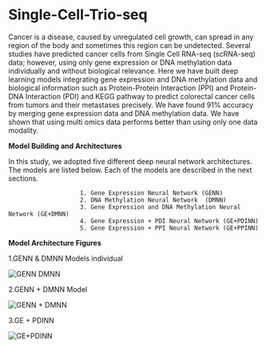 # Single-Cell-Trio-seq

Cancer is a disease, caused by unregulated cell growth, can spread in any region of the body and sometimes this region can be undetected. Several studies have predicted cancer cells from Single Cell RNA-seq (scRNA-seq) data; however, using only gene expression or DNA methylation data individually and without biological relevance. Here we have built deep learning models integrating gene expression and DNA methylation data and biological information such as Protein-Protein Interaction (PPI) and Protein-DNA Interaction (PDI) and KEGG pathway to predict colorectal cancer cells from tumors and their metastases precisely. We have found 91% accuracy by merging gene expression data and DNA methylation data. We have shown that using multi omics data performs better than using only one data modality.

__Model Building and Architectures__

In this study, we adopted five different deep neural network architectures. The models are listed below. Each of the models are described in the next sections. 

                        1. Gene Expression Neural Network (GENN)
                        2. DNA Methylation Neural Network  (DMNN)
                        3. Gene Expression and DNA Methylation Neural Network (GE+DMNN)
                        4. Gene Expression + PDI Neural Network (GE+PDINN)
                        5. Gene Expression + PPI Neural Network (GE+PPINN)

__Model Architecture Figures__

1.GENN & DMNN Models individual 

![GENN   DMNN](https://user-images.githubusercontent.com/63742110/215380751-39989dbe-f425-4c23-bd17-8c6ab09392a5.jpeg)

2.GENN + DMNN Model

![GENN + DMNN](https://user-images.githubusercontent.com/63742110/215380862-e32cda2d-25f7-4c42-9145-6e00fe918ba3.jpeg)

3.GE + PDINN

![GE+PDINN](https://user-images.githubusercontent.com/63742110/215380921-ca58cd53-47b8-4aa5-8416-e1076af05484.png)
